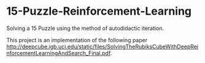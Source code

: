# 15-Puzzle-Reinforcement-Learning
Solving a 15 Puzzle using the method of autodidactic iteration. 

This project is an implementation of the following paper http://deepcube.igb.uci.edu/static/files/SolvingTheRubiksCubeWithDeepReinforcementLearningAndSearch_Final.pdf.

